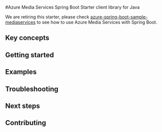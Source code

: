#Azure Media Services Spring Boot Starter client library for Java

We are retiring this starter, please check [azure-spring-boot-sample-mediaservices](https://github.com/Azure/azure-sdk-for-java/blob/master/sdk/spring/azure-spring-boot-samples/azure-spring-boot-sample-mediaservices/README.md) to see how to use Azure Media Services with Spring Boot. 

## Key concepts
## Getting started
## Examples
## Troubleshooting
## Next steps
## Contributing
